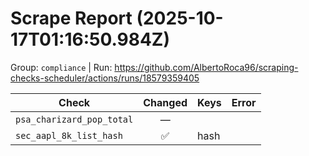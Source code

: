 # Scrape Report (2025-10-17T01:16:50.984Z)

Group: `compliance`  |  Run: https://github.com/AlbertoRoca96/scraping-checks-scheduler/actions/runs/18579359405

| Check | Changed | Keys | Error |
|---|:---:|:--|:--|
| `psa_charizard_pop_total` | — |  |  |
| `sec_aapl_8k_list_hash` | ✅ | hash |  |
